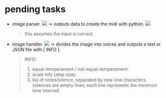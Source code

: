 # pending tasks

- image parser. ![](https://img.shields.io/badge/C-00599C?style=flat-square&logo=c&logoColor=white) 
    -> outputs data to create the midi with python. ![](https://img.shields.io/badge/Python-FFD43B?style=flat-square&logo=python&logoColor=blue)
    > this assumes the input is correct.
- image handler. ![](https://img.shields.io/badge/C-00599C?style=flat-square&logo=c&logoColor=white) 
    -> divides the image into voices and outputs a text or JSON file with [ INFO ].
    > INFO:
    > 1. equal-temperament / not-equal-temperament.
    > 2. scale info (step size).
    > 3. list of notes/silence, separated by new-line characters. (silences are empty lines, each line represents the minimum time interval)
